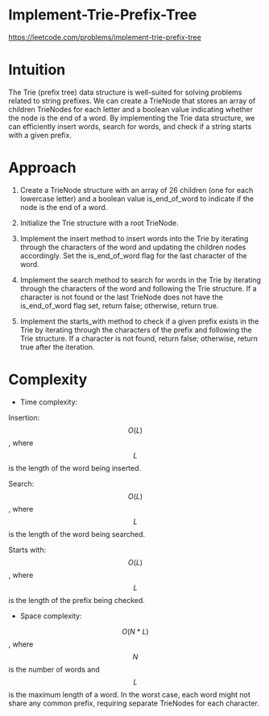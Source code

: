 # Implement-Trie-Prefix-Tree
https://leetcode.com/problems/implement-trie-prefix-tree
# Intuition
<!-- Describe your first thoughts on how to solve this problem. -->
The Trie (prefix tree) data structure is well-suited for solving problems related to string prefixes. We can create a TrieNode that stores an array of children TrieNodes for each letter and a boolean value indicating whether the node is the end of a word. By implementing the Trie data structure, we can efficiently insert words, search for words, and check if a string starts with a given prefix.
# Approach
<!-- Describe your approach to solving the problem. -->
1. Create a TrieNode structure with an array of 26 children (one for each lowercase letter) and a boolean value is_end_of_word to indicate if the node is the end of a word.

2.  Initialize the Trie structure with a root TrieNode.

3. Implement the insert method to insert words into the Trie by iterating through the characters of the word and updating the children nodes accordingly. Set the is_end_of_word flag for the last character of the word.

4. Implement the search method to search for words in the Trie by iterating through the characters of the word and following the Trie structure. If a character is not found or the last TrieNode does not have the is_end_of_word flag set, return false; otherwise, return true.

5. Implement the starts_with method to check if a given prefix exists in the Trie by iterating through the characters of the prefix and following the Trie structure. If a character is not found, return false; otherwise, return true after the iteration.
# Complexity
- Time complexity:
<!-- Add your time complexity here, e.g. $$O(n)$$ -->
Insertion: $$O(L)$$, where $$L$$ is the length of the word being inserted.

Search: $$O(L)$$, where $$L$$ is the length of the word being searched.

Starts with: $$O(L)$$, where $$L$$ is the length of the prefix being checked.
- Space complexity:
<!-- Add your space complexity here, e.g. $$O(n)$$ -->
$$O(N * L)$$, where $$N$$ is the number of words and $$L$$ is the maximum length of a word. In the worst case, each word might not share any common prefix, requiring separate TrieNodes for each character.
